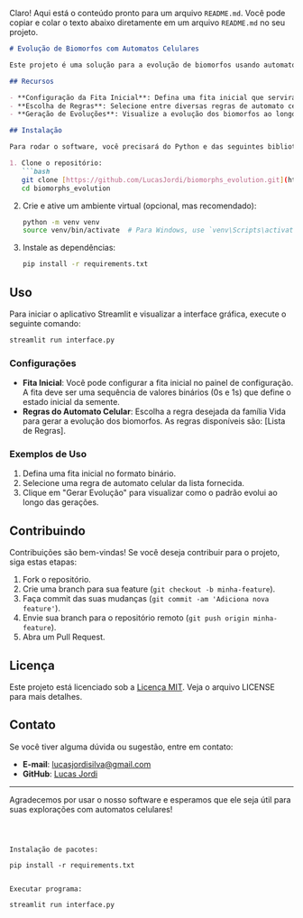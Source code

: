 Claro! Aqui está o conteúdo pronto para um arquivo `README.md`. Você pode copiar e colar o texto abaixo diretamente em um arquivo `README.md` no seu projeto.

```markdown
# Evolução de Biomorfos com Automatos Celulares

Este projeto é uma solução para a evolução de biomorfos usando automatos celulares, desenvolvida com Streamlit. O software permite a visualização e manipulação de padrões evolutivos utilizando regras de autômatos celulares bidimensionais da família "Vida".

## Recursos

- **Configuração da Fita Inicial**: Defina uma fita inicial que servirá como base para a geração da semente 7x7.
- **Escolha de Regras**: Selecione entre diversas regras de automato celular da família Vida para a evolução do padrão.
- **Geração de Evoluções**: Visualize a evolução dos biomorfos ao longo das gerações com base nas regras selecionadas.

## Instalação

Para rodar o software, você precisará do Python e das seguintes bibliotecas. Siga os passos abaixo para configurar o ambiente:

1. Clone o repositório:
   ```bash
   git clone [https://github.com/LucasJordi/biomorphs_evolution.git](https://github.com/LucasJordi/biomorphs_evolution.git)
   cd biomorphs_evolution
   ```

2. Crie e ative um ambiente virtual (opcional, mas recomendado):
   ```bash
   python -m venv venv
   source venv/bin/activate  # Para Windows, use `venv\Scripts\activate`
   ```

3. Instale as dependências:
   ```bash
   pip install -r requirements.txt
   ```

## Uso

Para iniciar o aplicativo Streamlit e visualizar a interface gráfica, execute o seguinte comando:

```bash
streamlit run interface.py
```

### Configurações

- **Fita Inicial**: Você pode configurar a fita inicial no painel de configuração. A fita deve ser uma sequência de valores binários (0s e 1s) que define o estado inicial da semente.
- **Regras do Automato Celular**: Escolha a regra desejada da família Vida para gerar a evolução dos biomorfos. As regras disponíveis são: [Lista de Regras].

### Exemplos de Uso

1. Defina uma fita inicial no formato binário.
2. Selecione uma regra de automato celular da lista fornecida.
3. Clique em "Gerar Evolução" para visualizar como o padrão evolui ao longo das gerações.

## Contribuindo

Contribuições são bem-vindas! Se você deseja contribuir para o projeto, siga estas etapas:

1. Fork o repositório.
2. Crie uma branch para sua feature (`git checkout -b minha-feature`).
3. Faça commit das suas mudanças (`git commit -am 'Adiciona nova feature'`).
4. Envie sua branch para o repositório remoto (`git push origin minha-feature`).
5. Abra um Pull Request.

## Licença

Este projeto está licenciado sob a [Licença MIT](LICENSE). Veja o arquivo LICENSE para mais detalhes.

## Contato

Se você tiver alguma dúvida ou sugestão, entre em contato:

- **E-mail**: lucasjordisilva@gmail.com
- **GitHub**: [Lucas Jordi]([https://github.com/seuusuario](https://github.com/LucasJordi))

---

Agradecemos por usar o nosso software e esperamos que ele seja útil para suas explorações com automatos celulares!
```



Instalação de pacotes:

pip install -r requirements.txt


Executar programa:

streamlit run interface.py
